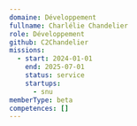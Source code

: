 ```yaml
---
domaine: Développement
fullname: Charlélie Chandelier
role: Développement
github: C2Chandelier
missions:
  - start: 2024-01-01
    end: 2025-07-01
    status: service
    startups:
      - snu
memberType: beta
competences: []
---
```

